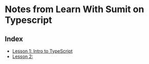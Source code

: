 # Notes from Learn With Sumit on Typescript

## Index

- [Lesson 1: Intro to TypeScript](intro.md)
- [Lesson 2:](/) 
